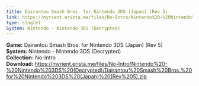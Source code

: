 ```yaml
---
title: Dairantou Smash Bros. for Nintendo 3DS (Japan) (Rev 5)
link: https://myrient.erista.me/files/No-Intro/Nintendo%20-%20Nintendo%203DS%20(Decrypted)/Dairantou%20Smash%20Bros.%20for%20Nintendo%203DS%20(Japan)%20(Rev%205).zip
type: single1
System: Nintendo - Nintendo 3DS (Decrypted)
---
```

<b>Game:</b> Dairantou Smash Bros. for Nintendo 3DS (Japan) (Rev 5)<br>
<b>System:</b> Nintendo - Nintendo 3DS (Decrypted)<br>
<b>Collection:</b> No-Intro<br>
<b>Download:</b> https://myrient.erista.me/files/No-Intro/Nintendo%20-%20Nintendo%203DS%20(Decrypted)/Dairantou%20Smash%20Bros.%20for%20Nintendo%203DS%20(Japan)%20(Rev%205).zip